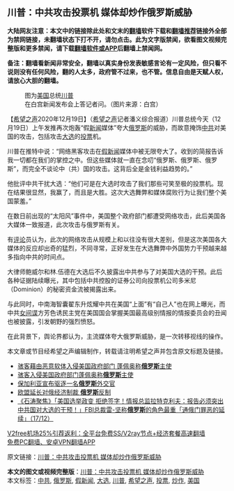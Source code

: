 <h2>川普：中共攻击投票机 媒体却炒作俄罗斯威胁</h2> <p class="notice"><b>大陆网友注意：本文中的链接除此处和文末的<a href="https://github.com/bannedbook/fanqiang" >翻墙</a>软件下载和<a href="https://github.com/killgcd/justmysocks/blob/master/README.md">翻墙推荐</a>链接外全部为禁网链接，未翻墙状态下打不开，请勿点击。此为文字版禁闻，欲看图文视频完整版和更多禁闻，请下载<a href="https://github.com/bannedbook/fanqiang">翻墙软件或APP</a>后翻墙上禁闻网。</p><p>备注：翻墙看新闻非常安全，翻墙以真实身份发表敏感言论有一定风险，但只看不说则没有任何风险，翻的人太多，政府管不过来，也不管。信息自由是天赋人权，请放心大胆的翻墙。</b></p>  <div class="entry"> <figure><figcaption>图为<a href="https://www.bannedbook.org/bnews/tag/%e7%be%8e%e5%9b%bd/" class="st_tag internal_tag" rel="tag" title="标签 美国 下的日志">美国</a>总统<a href="https://www.bannedbook.org/bnews/tag/%e5%b7%9d%e6%99%ae/" class="st_tag internal_tag" rel="tag" title="标签 川普 下的日志">川普</a>在白宫新闻发布会上答记者问。（图片来源：白宫）</figcaption></figure> <p>【<span class='wp_keywordlink_affiliate'><a href="https://www.soundofhope.org" title="希望之声" target="_blank">希望之声</a></span>2020年12月19日】（<a href="https://www.bannedbook.org/bnews/tag/%e5%b8%8c%e6%9c%9b%e4%b9%8b%e5%a3%b0/" class="st_tag internal_tag" rel="tag" title="标签 希望之声 下的日志">希望之声</a>记者潘义综合报道）川普总统今天（12月19日）上午发推再次炮轰“假<span class='wp_keywordlink_affiliate'><a href="https://www.bannedbook.org/" title="新闻">新闻</a></span>媒体”夸大<a href="https://www.bannedbook.org/bnews/tag/%e4%bf%84%e7%bd%97%e6%96%af/" class="st_tag internal_tag" rel="tag" title="标签 俄罗斯 下的日志">俄罗斯</a>的威胁，而故意掩饰<a href="https://www.bannedbook.org/bnews/tag/%e4%b8%ad%e5%85%b1/" class="st_tag internal_tag" rel="tag" title="标签 中共 下的日志">中共</a>对美国的攻击，包括攻击<a href="https://www.bannedbook.org/bnews/tag/%e5%a4%a7%e9%80%89/" class="st_tag internal_tag" rel="tag" title="标签 大选 下的日志">大选</a>的<a href="https://www.bannedbook.org/bnews/tag/%E6%8A%95%E7%A5%A8/" class="st_tag internal_tag" rel="tag" title="标签 投票 下的日志">投票</a>机。</p> <p>川普在推特中说：“网络黑客攻击在<a href="https://www.bannedbook.org/bnews/tag/%E5%81%87%E6%96%B0%E9%97%BB/" class="st_tag internal_tag" rel="tag" title="标签 假新闻 下的日志">假新闻</a>媒体中被无限夸大了。收到的简报告诉我一切都在我们的掌控之中。但这些媒体就一直在念叨“俄罗斯、俄罗斯、俄罗斯”，而完全不谈论中（共）国的攻击。这背后全是金钱利益趋势的。”</p> <p></p>  <p>他批评中共干扰大选：“他们可是在大选时攻击了我们那些可笑至极的投票机。现在结果很显然，我赢了，而且是大胜。这次大选舞弊和媒体腐败行为让我们整个美国蒙羞。”</p> <p>在数日前出现的“太阳风”事件中，美国整个政府部门都遭受网络攻击，此后美国各大媒体一致报道，此次攻击与俄罗斯有关。</p> <p>有<span class='wp_keywordlink_affiliate'><a href="https://www.bannedbook.org/bnews/comments/" title="新闻评论" target="_blank">评论</a></span>员认为，此次的网络攻击从规模上和以往没有很大差别，但是这次美国各大媒体的反应却出奇的猛烈，不同寻常，正好发生在大选舞弊中外国势力干预越来越多指向中共的时间点。</p>  <p>大律师鲍威尔和林.伍德在大选后不久披露出中共参与了对美国大选的干预。此后各种证据陆续曝光，其中包括中共控股的证券公司向投票机公司多米尼（Dominion）的秘密资金流被揭露出来。</p> <p>与此同时，中南海智囊翟东升炫耀中共在美国“上面”有“自己人”也在网上曝光，而中共<span class='wp_keywordlink'><a href="https://www.bannedbook.org/forum2/topic3076.html" title="《传奇女谍-邓文迪传》" target="_blank">女间谍</a></span>方芳色诱民主党在美国国会掌握美国最高级别情报的情报委员会的丑闻也被披露，引发朝野的强烈愤怒。</p> <p>在此背景下，舆论界都认为，主流媒体夸大俄罗斯威胁，是一次转移视线的操作。</p>  <p>本文章或节目经希望之声编辑制作，转载请注明希望之声并包含原文标题及链接。</p> <ul class='op-related-articles' title='相关阅读'> <li><a href='https://www.bannedbook.org/bnews/cnnews/20201220/1451205.html' target='_blank'>骇客藉由恶意软体入侵美国政府部门 蓬佩奥称<b>俄罗斯</b>主使</a></li> <li><a href='https://www.bannedbook.org/bnews/baitai/20201219/1451126.html' target='_blank'>骇客入侵美国政府部门蓬佩奥称<b>俄罗斯</b>主使</a></li> <li><a href='https://www.bannedbook.org/bnews/baitai/20201219/1450968.html' target='_blank'>保加利亚宣布驱逐一名<b>俄罗斯</b>外交官</a></li> <li><a href='https://www.bannedbook.org/bnews/baitai/20201218/1450312.html' target='_blank'>欧盟延长对俄经济制裁 <b>俄罗斯</b>反制</a></li> <li><a href='https://www.bannedbook.org/bnews/bannedvideo/20201218/1449981.html' target='_blank'>《石涛聚焦》「美国选举政变 拒绝签字！情报总监拉特克利夫：报告必须突出中共国对大选的干预！」FBI总裁雷-坚称<b>俄罗斯</b>的角色最重「通俄门罪恶的延续」（17/12）</a></li> </ul> <p class="texttj"> <a href="https://github.com/bannedbook/fanqiang/wiki/V2ray%E6%9C%BA%E5%9C%BA" target="_blank">V2free机场25%引荐返利：全平台免费SS/V2ray节点+经济套餐高速翻墙</a><br/> <a href="https://github.com/bannedbook/fanqiang/wiki/%E7%A6%81%E9%97%BB%E7%BD%91%E5%AE%89%E5%8D%93%E7%BF%BB%E5%A2%99%E6%96%B0%E9%97%BBAPP" target="_blank">免费PC翻墙、安卓VPN翻墙APP</a></p><p>原文链接：<a class="src_link"  href="https://www.soundofhope.org/post/455302" target="_blank">川普：中共攻击投票机 媒体却炒作俄罗斯威胁</a></p><a name='sharetosocial'></a>       <div><b>本文的图文或视频完整版</b>：<a href='https://www.bannedbook.org/bnews/comments/20201220/1451262.html'>川普：中共攻击投票机 媒体却炒作俄罗斯威胁</a></div>  </div><!--END ENTRY--> <div class="postfooter"> <div>本文标签：<a href="https://www.bannedbook.org/bnews/tag/%e4%b8%ad%e5%85%b1/" rel="tag">中共</a>, <a href="https://www.bannedbook.org/bnews/tag/%e4%bf%84%e7%bd%97%e6%96%af/" rel="tag">俄罗斯</a>, <a href="https://www.bannedbook.org/bnews/tag/%E5%81%87%E6%96%B0%E9%97%BB/" rel="tag">假新闻</a>, <a href="https://www.bannedbook.org/bnews/tag/%e5%a4%a7%e9%80%89/" rel="tag">大选</a>, <a href="https://www.bannedbook.org/bnews/tag/%e5%b7%9d%e6%99%ae/" rel="tag">川普</a>, <a href="https://www.bannedbook.org/bnews/tag/%e5%b8%8c%e6%9c%9b%e4%b9%8b%e5%a3%b0/" rel="tag">希望之声</a>, <a href="https://www.bannedbook.org/bnews/tag/%E6%8A%95%E7%A5%A8/" rel="tag">投票</a>, <a href="https://www.bannedbook.org/bnews/tag/%E7%82%92%E4%BD%9C/" rel="tag">炒作</a>, <a href="https://www.bannedbook.org/bnews/tag/%e7%be%8e%e5%9b%bd/" rel="tag">美国</a></div>  </div><!--END POSTFOOTER--> 